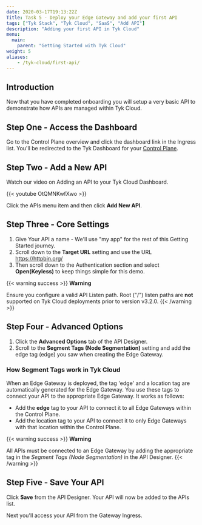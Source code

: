 ```yaml
---
date: 2020-03-17T19:13:22Z
Title: Task 5 - Deploy your Edge Gateway and add your first API
tags: ["Tyk Stack", "Tyk Cloud", "SaaS", "Add API"]
description: "Adding your first API in Tyk Cloud"
menu:
  main:
    parent: "Getting Started with Tyk Cloud"
weight: 5
aliases:
    - /tyk-cloud/first-api/
---
```


## Introduction

Now that you have completed onboarding you will setup a very basic API to demonstrate how APIs are managed within Tyk Cloud.

## Step One - Access the Dashboard

Go to the Control Plane overview and click the dashboard link in the Ingress list. You'll be redirected to the Tyk Dashboard for your [Control Plane](/docs/tyk-cloud/troubleshooting-support/glossary/#control-plane).

## Step Two - Add a New API

Watch our video on Adding an API to your Tyk Cloud Dashboard.

{{< youtube OtQMNKwfXwo >}}

Click the APIs menu item and then click **Add New API**.

## Step Three - Core Settings

1. Give Your API a name - We'll use "my app" for the rest of this Getting Started journey.
2. Scroll down to the **Target URL** setting and use the URL https://httpbin.org/
3. Then scroll down to the Authentication section and select **Open(Keyless)** to keep things simple for this demo.

{{< warning success >}}
**Warning**
  
Ensure you configure a valid API Listen path.  Root ("/") listen paths are **not** supported on Tyk Cloud deployments prior to version v3.2.0.
{{< /warning >}}

## Step Four - Advanced Options

1. Click the **Advanced Options** tab of the API Designer.
2. Scroll to the **Segment Tags (Node Segmentation)** setting and add the edge tag (edge) you saw when creating the Edge Gateway.

### How Segment Tags work in Tyk Cloud

When an Edge Gateway is deployed, the tag 'edge' and a location tag are automatically generated for the Edge Gateway. You use these tags to connect your API to the appropriate Edge Gateway. It works as follows:

* Add the **edge** tag to your API to connect it to all Edge Gateways within the Control Plane.
* Add the location tag to your API to connect it to only Edge Gateways with that location within the Control Plane.

{{< warning success >}}
**Warning**
  
All APIs must be connected to an Edge Gateway by adding the appropriate tag in the *Segment Tags (Node Segmentation)* in the API Designer.
{{< /warning >}}

## Step Five - Save Your API

Click **Save** from the API Designer. Your API will now be added to the APIs list.

Next you'll access your API from the Gateway Ingress.
